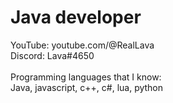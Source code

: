 # Java developer
YouTube: youtube.com/@RealLava
<br>
Discord: Lava#4650
<br>
<br>Programming languages that I know:
<br>Java, javascript, c++, c#, lua, python

